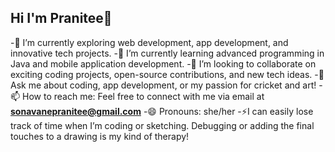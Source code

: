 ## Hi I'm Pranitee👋

 -🔭 I’m currently exploring web development, app development, and innovative tech projects.
 -🌱 I’m currently learning advanced programming in Java and mobile application development.
 -👯 I’m looking to collaborate on exciting coding projects, open-source contributions, and new tech ideas.
 -💬 Ask me about coding, app development, or my passion for cricket and art!
 -📫 How to reach me: Feel free to connect with me via email at **sonavanepranitee@gmail.com**
 -😄 Pronouns: she/her
 -⚡I can easily lose track of time when I’m coding or sketching. Debugging or adding the final touches to a drawing is my kind of therapy! 
 
<!--
**Pranitee/Pranitee** is a ✨ _special_ ✨ repository because its `README.md` (this file) appears on your GitHub profile.

Here are some ideas to get you started:

- 🔭 I’m currently working on ...
- 🌱 I’m currently learning ...
- 👯 I’m looking to collaborate on ...
- 🤔 I’m looking for help with ...
- 💬 Ask me about ...
- 📫 How to reach me: ...
- 😄 Pronouns: ...
- ⚡ Fun fact: ...
-->
